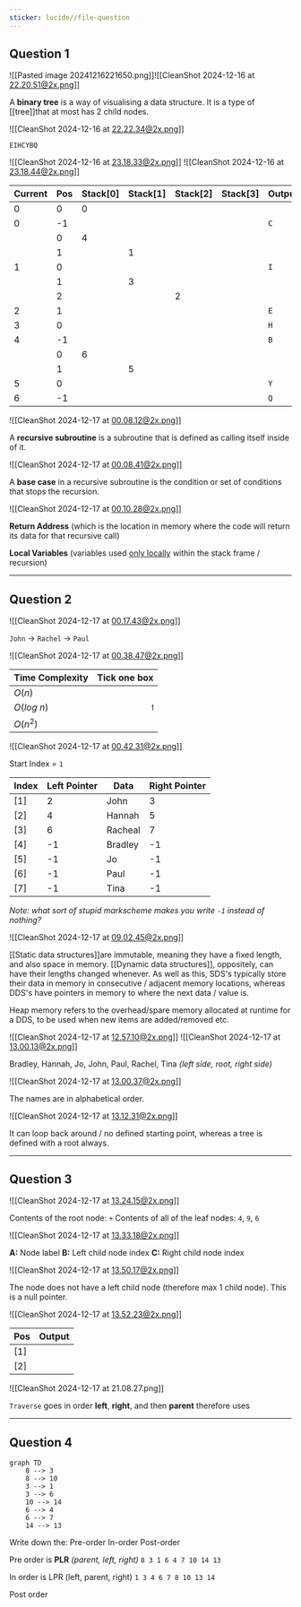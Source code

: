 ```yaml
---
sticker: lucide//file-question
---
```

## Question 1

![[Pasted image 20241216221650.png]]![[CleanShot 2024-12-16 at 22.20.51@2x.png]]

A **binary tree** is a way of visualising a data structure.
It is a type of [[tree]]that at most has 2 child nodes.



![[CleanShot 2024-12-16 at 22.22.34@2x.png]]

`EIHCYBQ`



![[CleanShot 2024-12-16 at 23.18.33@2x.png]]
![[CleanShot 2024-12-16 at 23.18.44@2x.png]]


| Current | Pos | Stack[**0**] | Stack[**1**] | Stack[**2**] | Stack[**3**] | Output |
| ------- | --- | ------------ | ------------ | ------------ | ------------ | ------ |
| 0       | 0   | 0            |              |              |              |        |
| 0       | -1  |              |              |              |              | `C`    |
|         | 0   | 4            |              |              |              |        |
|         | 1   |              | 1            |              |              |        |
| 1       | 0   |              |              |              |              | `I`    |
|         | 1   |              | 3            |              |              |        |
|         | 2   |              |              | 2            |              |        |
| 2       | 1   |              |              |              |              | `E`    |
| 3       | 0   |              |              |              |              | `H`    |
| 4       | -1  |              |              |              |              | `B`    |
|         | 0   | 6            |              |              |              |        |
|         | 1   |              | 5            |              |              |        |
| 5       | 0   |              |              |              |              | `Y`    |
| 6       | -1  |              |              |              |              | `Q`    |



![[CleanShot 2024-12-17 at 00.08.12@2x.png]]

A **recursive subroutine** is a subroutine that is defined as calling itself inside of it.



![[CleanShot 2024-12-17 at 00.08.41@2x.png]]

A **base case** in a recursive subroutine is the condition or set of conditions that stops the recursion.



![[CleanShot 2024-12-17 at 00.10.28@2x.png]]

**Return Address** (which is the location in memory where the code will return its data for that recursive call)

**Local Variables** (variables used <u>only locally</u> within the stack frame / recursion)



**** 

## Question 2
![[CleanShot 2024-12-17 at 00.17.43@2x.png]]

`John` -> `Rachel` -> `Paul`



![[CleanShot 2024-12-17 at 00.38.47@2x.png]]

| Time Complexity | Tick one box                    |
| --------------- | ------------------------------- |
| $O(n)$          |                                 |
| $O(log\ n)$     | <marquee>this one lol</marquee> |
| $O(n^2)$        |                         |



![[CleanShot 2024-12-17 at 00.42.31@2x.png]]

Start Index = `1`

| Index | Left Pointer | Data    | Right Pointer |
| ----- | ------------ | ------- | ------------- |
| [1]   | 2            | John    | 3             |
| [2]   | 4            | Hannah  | 5             |
| [3]   | 6            | Racheal | 7             |
| [4]   | -1           | Bradley | -1            |
| [5]   | -1           | Jo      | -1            |
| [6]   | -1           | Paul    | -1            |
| [7]   | -1           | Tina    | -1            |
*Note: what sort of stupid markscheme makes you write `-1` instead of nothing?*



![[CleanShot 2024-12-17 at 09.02.45@2x.png]]

 [[Static data structures]]are immutable, meaning they have a fixed length, and also space in memory. [[Dynamic data structures]], oppositely, can have their lengths changed whenever.
 As well as this, SDS's typically store their data in memory in consecutive / adjacent memory locations, whereas DDS's have pointers in memory to where the next data / value is.

Heap memory refers to the overhead/spare memory allocated at runtime for a DDS, to be used when new items are added/removed etc.



![[CleanShot 2024-12-17 at 12.57.10@2x.png]]
![[CleanShot 2024-12-17 at 13.00.13@2x.png]]

Bradley, Hannah, Jo, John, Paul, Rachel, Tina
*(left side, root, right side)*


![[CleanShot 2024-12-17 at 13.00.37@2x.png]]

The names are in alphabetical order.



![[CleanShot 2024-12-17 at 13.12.31@2x.png]]

It can loop back around / no defined starting point, whereas a tree is defined with a root always.



-----
## Question 3

![[CleanShot 2024-12-17 at 13.24.15@2x.png]]

Contents of the root node: `+`
Contents of all of the leaf nodes: `4`, `9`, `6`



![[CleanShot 2024-12-17 at 13.33.18@2x.png]]

**A:** Node label
**B:** Left child node index
**C:** Right child node index



![[CleanShot 2024-12-17 at 13.50.17@2x.png]]

The node does not have a left child node (therefore max 1 child node).
This is a null pointer.



![[CleanShot 2024-12-17 at 13.52.23@2x.png]]


| Pos | Output |
| --- | ------ |
| [1] |        |
| [2] |        |

![[CleanShot 2024-12-17 at 21.08.27.png]]

`Traverse` goes in order **left**, **right**, and then **parent** therefore uses 


-----
## Question 4
```mermaid
graph TD
    8 --> 3
    8 --> 10
    3 --> 1
    3 --> 6
    10 --> 14
    6 --> 4
    6 --> 7
    14 --> 13

```

Write down the:
Pre-order
In-order
Post-order

Pre order is **PLR** *(parent, left, right)*
`8 3 1 6 4 7 10 14 13`

In order is LPR (left, parent, right)
`1 3 4 6 7 8 10 13 14`

Post order
